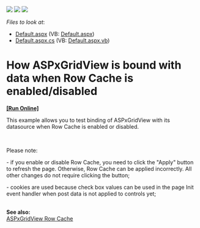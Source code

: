 <!-- default badges list -->
![](https://img.shields.io/endpoint?url=https://codecentral.devexpress.com/api/v1/VersionRange/128537609/13.1.4%2B)
[![](https://img.shields.io/badge/Open_in_DevExpress_Support_Center-FF7200?style=flat-square&logo=DevExpress&logoColor=white)](https://supportcenter.devexpress.com/ticket/details/E3954)
[![](https://img.shields.io/badge/📖_How_to_use_DevExpress_Examples-e9f6fc?style=flat-square)](https://docs.devexpress.com/GeneralInformation/403183)
<!-- default badges end -->
<!-- default file list -->
*Files to look at*:

* [Default.aspx](./CS/WebSite/Default.aspx) (VB: [Default.aspx](./VB/WebSite/Default.aspx))
* [Default.aspx.cs](./CS/WebSite/Default.aspx.cs) (VB: [Default.aspx.vb](./VB/WebSite/Default.aspx.vb))
<!-- default file list end -->
# How ASPxGridView is bound with data when Row Cache is enabled/disabled
<!-- run online -->
**[[Run Online]](https://codecentral.devexpress.com/e3954/)**
<!-- run online end -->


<p>This example allows you to test binding of ASPxGridView with its datasource when Row Cache is enabled or disabled.</p><br />
<p>Please note:</p><p>- if you enable or disable Row Cache, you need to click the "Apply" button to refresh the page. Otherwise, Row Cache can be applied incorrectly. All other changes do not require clicking the button;</p><p>- cookies are used because check box values can be used in the page Init event handler when post data is not applied to controls yet;</p><p><br />
<strong>See also:<br />
</strong><a href="https://www.devexpress.com/Support/Center/p/K18567">ASPxGridView Row Cache</a></p>

<br/>


